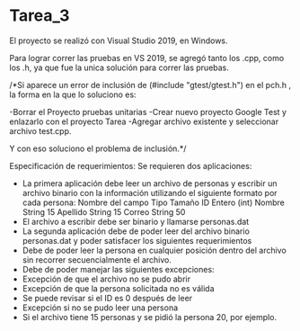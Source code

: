 # Tarea_3

El proyecto se realizó con Visual Studio 2019, en Windows.

Para lograr correr las pruebas en VS 2019, se agregó tanto los .cpp, como los .h, ya que fue la unica solución para correr las pruebas.

/*Si aparece un error de inclusión de (#include "gtest/gtest.h") en el pch.h , la forma en la que lo soluciono es:

-Borrar el Proyecto pruebas unitarias -Crear nuevo proyecto Google Test y enlazarlo con el proyecto Tarea -Agregar archivo existente y seleccionar archivo test.cpp.

Y con eso soluciono el problema de inclusión.*/


Especificación de requerimientos:
Se requieren dos aplicaciones:
- La primera aplicación debe leer un archivo de personas y escribir un archivo binario con
la información utilizando el siguiente formato por cada persona:
Nombre del campo Tipo Tamaño
ID Entero (int)
Nombre String 15
Apellido String 15
Correo String 50
- El archivo a escribir debe ser binario y llamarse personas.dat
- La segunda aplicación debe de poder leer del archivo binario personas.dat y poder
satisfacer los siguientes requerimientos
- Debe de poder leer la persona en cualquier posición dentro del archivo sin
recorrer secuencialmente el archivo.
- Debe de poder manejar las siguientes excepciones:
- Excepción de que el archivo no se pudo abrir
- Excepción de que la persona solicitada no es válida
- Se puede revisar si el ID es 0 después de leer
- Excepción si no se pudo leer una persona
- Si el archivo tiene 15 personas y se pidió la persona 20, por
ejemplo.
